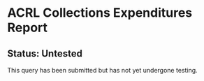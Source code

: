 # ACRL Collections Expenditures Report

## Status: Untested

This query has been submitted but has not yet undergone testing.
